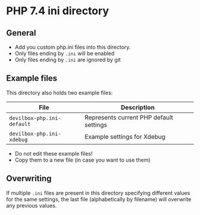 # PHP 7.4 ini directory

## General

* Add you custom php.ini files into this directory.
* Only files ending by `.ini` will be enabled
* Only files ending by `.ini` are ignored by git


## Example files

This directory also holds two example files:

| File                       | Description                             |
|----------------------------|-----------------------------------------|
| `devilbox-php.ini-default` | Represents current PHP default settings |
| `devilbox-php.ini-xdebug ` | Example settings for Xdebug             |

* Do not edit these example files!
* Copy them to a new file (in case you want to use them)


## Overwriting

If multiple `.ini` files are present in this directory specifying different values for the
same settings, the last file (alphabetically by filename) will overwrite any previous values.
